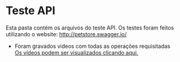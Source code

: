 # Teste API
Esta pasta contém os arquivos do teste API.
Os testes foram feitos utilizando o website: http://petstore.swagger.io/  
- Foram gravados videos com todas as operações requisitadas  
[Os vídeos podem ser visualizados clicando aqui.](https://www.youtube.com/playlist?list=PLq4g4E5j8igTMuNbrUeFPlyUAEBYOBCid)
